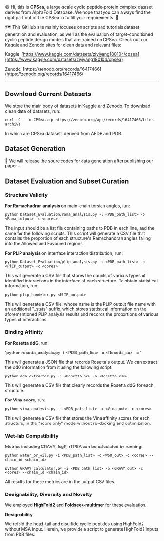 😄 Hi, this is **CPSea**, a large-scale cyclic peptide-protein complex dataset derived from AlphaFold Database. We hope that you can always find the right part out of the CPSea to fulfill your requirements. 🌊

🗺️ This GitHub site mainly focuses on scripts and tutorials dataset generation and evaluation, as well as the evaluation of target-conditioned cyclic peptide design models that are trained on CPSea. Check out our Kaggle and Zenodo sites for clean data and relevant files:

Kaggle: [https://www.kaggle.com/datasets/ziyiyang180104/cpsea](https://www.kaggle.com/datasets/ziyiyang180104/cpsea)

Zenodo: [https://zenodo.org/records/16417466](https://zenodo.org/records/16417466)

---

## Download Current Datasets

We store the main body of datasets in Kaggle and Zenodo. To download clean data of datasets, run:

`curl -C - -o CPSea.zip https://zenodo.org/api/records/16417466/files-archive`

In which are CPSea datasets derived from AFDB and PDB.


## Dataset Generation

🚧 We will release the soure codes for data generation after publishing our paper ~

## Dataset Evaluation and Subset Curation 

### Structure Validity

**For Ramachadran analysis** on main-chain torsion angles, run: 

`python Dataset_Evaluation/rama_analysis.py -i <PDB_path_list> -o <Rama_output> -c <cores>`

The input should be a list file containing paths to PDB in each line, and the same for the following scripts. This script will generate a CSV file that contains the proportion of each structure's Ramachandran angles falling into the Allowed and Favoured regions.

**For PLIP analysis** on interface interaction distribution, run:

`python Dataset_Evaluation/plip_analysis.py -i <PDB_path_list> -o <PlIP_output> -c <cores>`

This will generate a CSV file that stores the counts of various types of identified interactions in the interface of each structure. To obtain statistical information, run:

`python plip_handeler.py <PlIP_output>`

This will generate a CSV file, whose name is the PLIP output file name with an additional "_stats" suffix, which stores statistical information on the aforementioned PLIP analysis results and records the proportions of various types of interactions.

### Binding Affinity

**For Rosetta ddG**, run:

'python rosetta_analysis.py -i <PDB_path_list> -o <Rosetta_sc> -c <cores>'

This will generate a JSON file that records Rosetta's output. We can extract the ddG information from it using the following script:

`python ddG_extractor.py -i <Rosetta_sc> -o <Rosetta_csv>`

This will generate a CSV file that clearly records the Rosetta ddG for each structure.

**For Vina score**, run:

`python vina_analysis.py -i <PDB_path_list> -o <Vina_out> -c <cores>`

This will generate a CSV file that stores the Vina affinity scores for each structure, in the "score only" mode without re-docking and optimization.

### Wet-lab Compatibility

Metrics including GRAVY, logP, rTPSA can be calculated by running:

`python water_or_oil.py -i <PDB_path_list> -o <WoO_out> -c <cores> --chain_id <chain_id>`

`python GRAVY_calculator.py -i <PDB_path_list> -o <GRAVY_out> -c <cores> --chain_id <chain_id>`

All results for these metrics are in the output CSV files.

### Designability, Diversity and Novelty

We employed [**HighFold2**](https://github.com/hongliangduan/HighFold2) and [**Foldseek-multimer**](https://github.com/steineggerlab/foldseek) for these evaluation. 

**Designability**

We refold the head-tail and disulfide cyclic peptides using HighFold2 without MSA input. Herein, we provide a script to generate HighFold2 inputs from PDB files.




